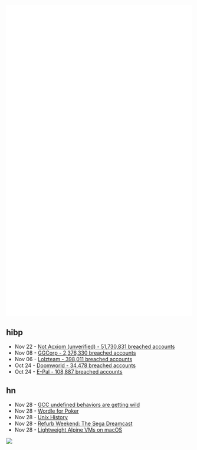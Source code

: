 ![Metrics](https://raw.githubusercontent.com/phixion/phixion/master/metrics.svg)

## hibp

<!--
for https://github.com/phixion/phixion/blob/main/.github/workflows/feeds.yml
-->
<!--START_SECTION:haveibeenpwnd-->
- Nov 22 - [Not Acxiom (unverified) - 51,730,831 breached accounts](https://haveibeenpwned.com/PwnedWebsites#NotAcxiom)
- Nov 08 - [GGCorp - 2,376,330 breached accounts](https://haveibeenpwned.com/PwnedWebsites#GGCorp)
- Nov 06 - [Lolzteam - 398,011 breached accounts](https://haveibeenpwned.com/PwnedWebsites#Lolzteam)
- Oct 24 - [Doomworld - 34,478 breached accounts](https://haveibeenpwned.com/PwnedWebsites#Doomworld)
- Oct 24 - [E-Pal - 108,887 breached accounts](https://haveibeenpwned.com/PwnedWebsites#EPal)
<!--END_SECTION:haveibeenpwnd-->

## hn

<!--
for https://github.com/phixion/phixion/blob/main/.github/workflows/feeds.yml
-->
<!--START_SECTION:hn-->
- Nov 28 - [GCC undefined behaviors are getting wild](http://blog.pkh.me/p/37-gcc-undefined-behaviors-are-getting-wild.html)
- Nov 28 - [Wordle for Poker](https://poklegame.com/)
- Nov 28 - [Unix History](https://www.levenez.com/unix/)
- Nov 28 - [Refurb Weekend: The Sega Dreamcast](http://oldvcr.blogspot.com/2022/11/refurb-weekend-sega-dreamcast.html)
- Nov 28 - [Lightweight Alpine VMs on macOS](https://beringresearch.github.io/macpine/)
<!--END_SECTION:hn-->

<!--
for https://yhype.me
-->
![](https://hit.yhype.me/github/profile?user_id=13013670)
